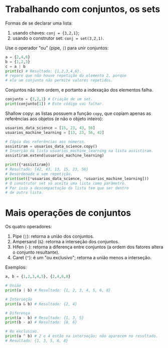 # Trabalhando com conjuntos, os sets
Formas de se declarar uma lista:

1. usando chaves: `conj = {3,2,1}`;
2. usando o construtor set: `conj = set(3,2,1)`.

Use o operador "ou" (pipe, `|`) para unir conjuntos:
```python
a = {2,4,6}
b = {1,2,3}
c = a | b
print(c) # Resultado: {1,2,3,4,6}.
# repare que não houve repetição do elemento 2, porque
# ele um conjunto não permite valores repetidos.
```
Conjuntos não tem ordem, e portanto a indexação dos elementos falha.
```python
conjunto = {3,2,1} # Criação de um set.
print(conjunto[1]) # Este código vai falhar.
```

Shallow copy: as listas possuem a função `copy`, que copiam apenas as referências aos objetos (e não o objeto inteiro):
```python
usuarios_data_science = [15, 23, 43, 56]
usuarios_machine_learning = [13, 23, 56, 42]

# Cópia das referências aos números.
assistiram = usuarios_data_science.copy() 
# Inserção da lista usuarios_machine_learning na lista assistiram.
assistiram.extend(usuarios_machine_learning)

print({*assistiram})
# Resultado: {42, 43, 13, 15, 23, 56}
# Desordenado e sem repetição.
print(set([*usuarios_data_science, *usuarios_machine_learning]))
# O construtor set só aceita uma lista como parâmetro.
# Por isso a descompactação da lista tem que ser dentro
# de outra lista.
```
# Mais operações de conjuntos
Os quatro operadores:

1. Pipe (`|`): retorna a união dos conjuntos.
2. Ampersand (`&`): retorna a interseção dos conjuntos.
3. Hifen (`-`): retorna a diferença entre conjuntos (a ordem dos fatores altera o conjunto resultante).
4. Caret (`^`): é um "ou exclusivo"; retorna a união menos a interseção.

Exemplos:
```python
a, b = {1,2,3,4,5}, {2,4,6,8}

# União
print(a | b) # Resultado: {1, 2, 3, 4, 5, 6, 8}

# Interseção
print(a & b) # Resultado: {2, 4}

# Diferença
print(a - b) # Resultado: {1, 3, 5}
print(b - a) # Resultado: {8, 6}

# Ou exclusivo.
print(a ^ b) # 2 e 4 estão na interseção; não aparecem no resultado.
# Resultado: {1, 3, 5, 6, 8}
```
